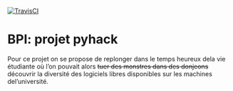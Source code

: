 [![TravisCI](https://travis-ci.org/uber/Python-Sample-Application.svg?branch=master)](https://travis-ci.org/uber/Python-Sample-Application)

BPI: projet pyhack
===
Pour ce projet on se propose de replonger dans le temps heureux dela vie étudiante où l’on pouvait alors ~~tuer des monstres dans des donjeons~~ découvrir la diversité des logiciels libres disponibles sur les machines del’université.
